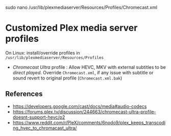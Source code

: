 sudo nano /usr/lib/plexmediaserver/Resources/Profiles/Chromecast.xml

# Customized Plex media server profiles

On Linux: install/override profiles in `/usr/lib/plexmediaserver/Resources/Profiles`

- *Chromecast Ultra* profile :
   Allow HEVC, MKV with external subtitles to be *direct played*. Override `Chromecast.xml`, if any issue with subtitle
   or sound revert to original profile (`Chromecast.xml.bak`)

## References

- https://developers.google.com/cast/docs/media#audio-codecs
- https://forums.plex.tv/discussion/244663/chromecast-ultra-profile-doesnt-support-hevc/p2
- https://www.reddit.com/r/PleX/comments/6nodo9/plex_keeps_transcoding_hvec_to_chromacast_ultra/
